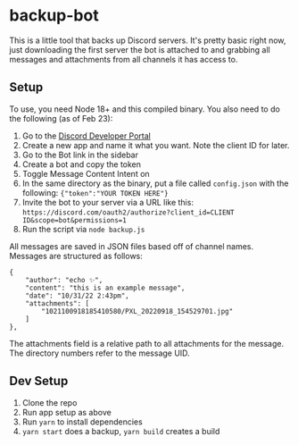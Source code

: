 # backup-bot
This is a little tool that backs up Discord servers. It's pretty basic right now, just downloading the first server the bot is attached to and grabbing
all messages and attachments from all channels it has access to.

## Setup
To use, you need Node 18+ and this compiled binary. You also need to do the following (as of Feb 23):

1. Go to the [Discord Developer Portal](https://discord.com/developers/applications)
2. Create a new app and name it what you want. Note the client ID for later.
3. Go to the Bot link in the sidebar
4. Create a bot and copy the token
5. Toggle Message Content Intent on
6. In the same directory as the binary, put a file called `config.json` with the following: `{"token":"YOUR TOKEN HERE"}`
7. Invite the bot to your server via a URL like this: `https://discord.com/oauth2/authorize?client_id=CLIENT ID&scope=bot&permissions=1`
8. Run the script via `node backup.js`

All messages are saved in JSON files based off of channel names. Messages are structured as follows:
```
{
	"author": "echo ✨",
	"content": "this is an example message",
	"date": "10/31/22 2:43pm",
	"attachments": [
		"1021100918185410580/PXL_20220918_154529701.jpg"
	]
},
```
The attachments field is a relative path to all attachments for the message. The directory numbers refer to the message UID.

## Dev Setup
1. Clone the repo
2. Run app setup as above
3. Run `yarn` to install dependencies
4. `yarn start` does a backup, `yarn build` creates a build
